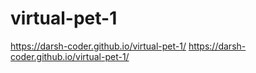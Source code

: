 # virtual-pet-1

 https://darsh-coder.github.io/virtual-pet-1/
  https://darsh-coder.github.io/virtual-pet-1/
